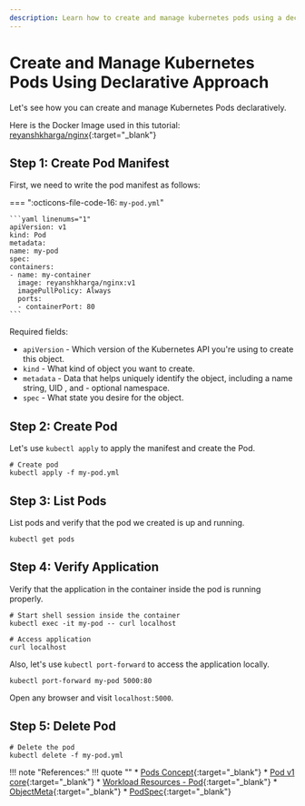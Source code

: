 ```yaml
---
description: Learn how to create and manage kubernetes pods using a declarative approach. Discover the power of declarative configurations for efficient management of your containerized applications.
---
```


# Create and Manage Kubernetes Pods Using Declarative Approach

Let's see how you can create and manage Kubernetes Pods declaratively.

Here is the Docker Image used in this tutorial: [reyanshkharga/nginx]{:target="_blank"}


## Step 1: Create Pod Manifest

First, we need to write the pod manifest as follows:

=== ":octicons-file-code-16: `my-pod.yml`"

    ```yaml linenums="1"
    apiVersion: v1
    kind: Pod
    metadata:
    name: my-pod
    spec:
    containers:
    - name: my-container
      image: reyanshkharga/nginx:v1
      imagePullPolicy: Always
      ports:
      - containerPort: 80
    ```

Required fields:

- `apiVersion` - Which version of the Kubernetes API you're using to create this object.
- `kind` - What kind of object you want to create.
- `metadata` - Data that helps uniquely identify the object, including a name string, UID , and - optional namespace.
- `spec` - What state you desire for the object.


## Step 2: Create Pod

Let's use `kubectl apply` to apply the manifest and create the Pod.

```
# Create pod
kubectl apply -f my-pod.yml
```

## Step 3: List Pods

List pods and verify that the pod we created is up and running.

```
kubectl get pods
```

## Step 4: Verify Application

Verify that the application in the container inside the pod is running properly.

```
# Start shell session inside the container
kubectl exec -it my-pod -- curl localhost

# Access application
curl localhost
```

Also, let's use `kubectl port-forward` to access the application locally.

```
kubectl port-forward my-pod 5000:80
```

Open any browser and visit `localhost:5000`.


## Step 5: Delete Pod

```
# Delete the pod
kubectl delete -f my-pod.yml
```

!!! note "References:"
    !!! quote ""
        * [Pods Concept]{:target="_blank"}
        * [Pod v1 core]{:target="_blank"}
        * [Workload Resources - Pod]{:target="_blank"}
        * [ObjectMeta]{:target="_blank"}
        * [PodSpec]{:target="_blank"}



<!-- Hyperlinks -->
[reyanshkharga/nginx]: https://hub.docker.com/r/reyanshkharga/nginx
[Pods Concept]: https://kubernetes.io/docs/concepts/workloads/pods/
[Pod v1 core]: https://kubernetes.io/docs/reference/generated/kubernetes-api/v1.25/#pod-v1-core
[Workload Resources - Pod]: https://kubernetes.io/docs/reference/kubernetes-api/workload-resources/pod-v1/
[ObjectMeta]: https://kubernetes.io/docs/reference/kubernetes-api/common-definitions/object-meta/#ObjectMeta
[PodSpec]: https://kubernetes.io/docs/reference/kubernetes-api/workload-resources/pod-v1/#PodSpec
